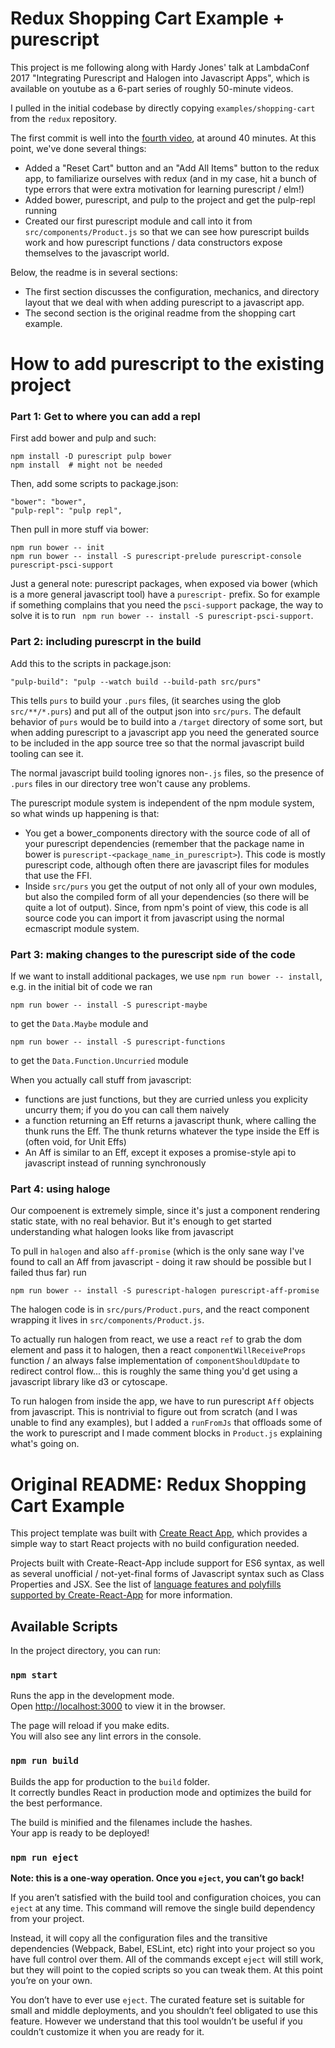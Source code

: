 # Redux Shopping Cart Example + purescript

This project is me following along with Hardy Jones' talk at
LambdaConf 2017 "Integrating Purescript and Halogen into Javascript Apps",
which is available on youtube as a 6-part series of roughly 50-minute
videos.

I pulled in the initial codebase by directly copying `examples/shopping-cart`
from the `redux` repository.

The first commit is well into the
[fourth video](https://www.youtube.com/watch?v=-OyXVezw9WQ), at around
40 minutes. At this point, we've done several things:
  - Added a "Reset Cart" button and an "Add All Items" button to the
    redux app, to familiarize ourselves with redux (and in my case,
    hit a bunch of type errors that were extra motivation for learning
    purescript / elm!)
  - Added bower, purescript, and pulp to the project and get the
    pulp-repl running
  - Created our first purescript module and call into it from
    `src/components/Product.js` so that we can see how purescript builds
    work and how purescript functions / data constructors expose themselves
    to the javascript world.

Below, the readme is in several sections:
  - The first section discusses the configuration, mechanics, and directory
    layout that we deal with when adding purescript to a javascript app.
  - The second section is the original readme from the shopping cart
    example.

# How to add purescript to the existing project

### Part 1: Get to where you can add a repl

First add bower and pulp and such:
```
npm install -D purescript pulp bower
npm install  # might not be needed
```

Then, add some scripts to package.json:
```
"bower": "bower",
"pulp-repl": "pulp repl",
```

Then pull in more stuff via bower:
```
npm run bower -- init
npm run bower -- install -S purescript-prelude purescript-console purescript-psci-support
```

Just a general note: purescript packages, when exposed via bower (which is a
more general javascript tool) have a `purescript-` prefix. So for example if
something complains that you need the `psci-support` package, the way to solve
it is to run ` npm run bower -- install -S purescript-psci-support`.

### Part 2: including purescrpt in the build

Add this to the scripts in package.json:
```
"pulp-build": "pulp --watch build --build-path src/purs"
```
This tells `purs` to build your `.purs` files, (it searches using the glob
`src/**/*.purs`) and put all of the output json into `src/purs`. The default
behavior of `purs` would be to build into a `/target` directory of some sort,
but when adding purescript to a javascript app you need the generated source
to be included in the app source tree so that the normal javascript build
tooling can see it.

The normal javascript build tooling ignores non-`.js` files, so the presence
of `.purs` files in our directory tree won't cause any problems.

The purescript module system is independent of the npm module system, so
what winds up happening is that:
  - You get a bower_components directory with the source code of all of
    your purescript dependencies (remember that the package name in bower
    is `purescript-<package_name_in_purescript>`). This code is mostly
    purescript code, although often there are javascript files for modules
    that use the FFI.
  - Inside `src/purs` you get the output of not only all of your own modules,
    but also the compiled form of all your dependencies (so there will be
    quite a lot of output). Since, from npm's point of view, this code is all
    source code you can import it from javascript using the normal ecmascript
    module system.

### Part 3: making changes to the purescript side of the code

If we want to install additional packages, we use `npm run bower -- install`,
e.g. in the initial bit of code we ran
```
npm run bower -- install -S purescript-maybe
```
to get the `Data.Maybe` module and
```
npm run bower -- install -S purescript-functions
```
to get the `Data.Function.Uncurried` module


When you actually call stuff from javascript:
  - functions are just functions, but they are curried unless you
    explicity uncurry them; if you do you can call them naively
  - a function returning an Eff returns a javascript thunk, where calling
    the thunk runs the Eff. The thunk returns whatever the type inside the
    Eff is (often void, for Unit Effs)
  - An Aff is similar to an Eff, except it exposes a promise-style api to
    javascript instead of running synchronously

### Part 4: using haloge

Our compoenent is extremely simple, since it's just a component rendering
static state, with no real behavior. But it's enough to get started understanding what halogen looks like from javascript 

To pull in `halogen` and also `aff-promise` (which is the only sane way
I've found to call an Aff from javascript - doing it raw should be possible
but I failed thus far) run
```
npm run bower -- install -S purescript-halogen purescript-aff-promise
```

The halogen code is in `src/purs/Product.purs`, and the react component
wrapping it lives in `src/components/Product.js`.

To actually run halogen from react, we use a react `ref` to grab the
dom element and pass it to halogen, then a react `componentWillReceiveProps`
function / an always false implementation of `componentShouldUpdate` to
redirect control flow... this is roughly the same thing you'd get using
a javascript library like d3 or cytoscape.

To run halogen from inside the app, we have to run purescript `Aff`
objects from javascript. This is nontrivial to figure out from scratch (and
I was unable to find any examples), but I added a `runFromJs` that offloads
some of the work to purescript and I made comment blocks in `Product.js` 
explaining what's going on.

# Original README: Redux Shopping Cart Example

This project template was built with [Create React App](https://github.com/facebookincubator/create-react-app), which provides a simple way to start React projects with no build configuration needed.

Projects built with Create-React-App include support for ES6 syntax, as well as several unofficial / not-yet-final forms of Javascript syntax such as Class Properties and JSX.  See the list of [language features and polyfills supported by Create-React-App](https://github.com/facebookincubator/create-react-app/blob/master/packages/react-scripts/template/README.md#supported-language-features-and-polyfills) for more information.

## Available Scripts

In the project directory, you can run:

### `npm start`

Runs the app in the development mode.<br>
Open [http://localhost:3000](http://localhost:3000) to view it in the browser.

The page will reload if you make edits.<br>
You will also see any lint errors in the console.

### `npm run build`

Builds the app for production to the `build` folder.<br>
It correctly bundles React in production mode and optimizes the build for the best performance.

The build is minified and the filenames include the hashes.<br>
Your app is ready to be deployed!

### `npm run eject`

**Note: this is a one-way operation. Once you `eject`, you can’t go back!**

If you aren’t satisfied with the build tool and configuration choices, you can `eject` at any time. This command will remove the single build dependency from your project.

Instead, it will copy all the configuration files and the transitive dependencies (Webpack, Babel, ESLint, etc) right into your project so you have full control over them. All of the commands except `eject` will still work, but they will point to the copied scripts so you can tweak them. At this point you’re on your own.

You don’t have to ever use `eject`. The curated feature set is suitable for small and middle deployments, and you shouldn’t feel obligated to use this feature. However we understand that this tool wouldn’t be useful if you couldn’t customize it when you are ready for it.

